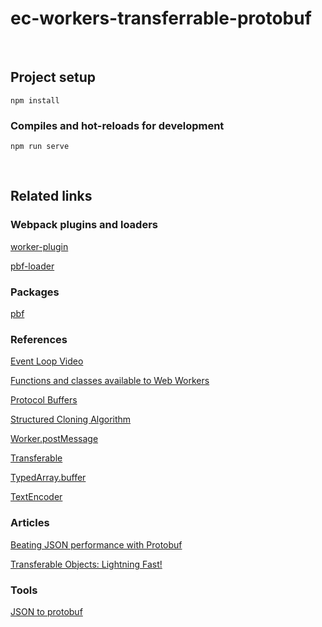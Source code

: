 # ec-workers-transferrable-protobuf

<br>

## Project setup
```
npm install
```

### Compiles and hot-reloads for development
```
npm run serve
```

<br>

## Related links

### Webpack plugins and loaders

[worker-plugin](https://github.com/GoogleChromeLabs/worker-plugin)

[pbf-loader](https://github.com/trivago/pbf-loader)

### Packages

[pbf](https://github.com/mapbox/pbf)

### References

[Event Loop Video](https://vimeo.com/254947206#t=2364s)

[Functions and classes available to Web Workers](https://developer.mozilla.org/en-US/docs/Web/API/Web_Workers_API/Functions_and_classes_available_to_workers)

[Protocol Buffers](https://developers.google.com/protocol-buffers)

[Structured Cloning Algorithm](https://developer.mozilla.org/en-US/docs/Web/API/Web_Workers_API/Structured_clone_algorithm)

[Worker.postMessage](https://developer.mozilla.org/en-US/docs/Web/API/Worker/postMessage)

[Transferable](https://developer.mozilla.org/en-US/docs/Web/API/Transferable)

[TypedArray.buffer](https://developer.mozilla.org/en-US/docs/Web/JavaScript/Reference/Global_Objects/TypedArray/buffer)

[TextEncoder](https://developer.mozilla.org/en-US/docs/Web/API/TextEncoder)

### Articles

[Beating JSON performance with Protobuf](https://auth0.com/blog/beating-json-performance-with-protobuf/)

[Transferable Objects: Lightning Fast!](https://developers.google.com/web/updates/2011/12/Transferable-Objects-Lightning-Fast)

### Tools

[JSON to protobuf](https://www.site24x7.com/tools/json-to-protobuf.html)
